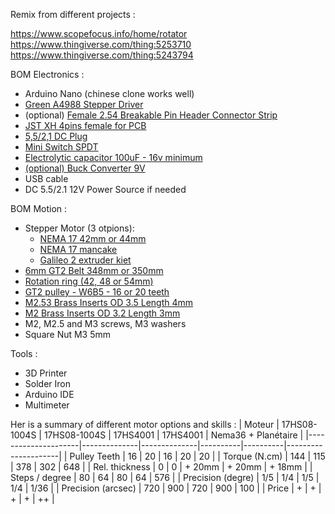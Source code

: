 Remix from different projects :

https://www.scopefocus.info/home/rotator
<br>
https://www.thingiverse.com/thing:5253710
<br>
https://www.thingiverse.com/thing:5243794
<br>


BOM Electronics :
- Arduino Nano (chinese clone works well)
- [Green A4988 Stepper Driver](https://fr.aliexpress.com/item/1005006096236486.html?spm=a2g0o.productlist.main.8.791e3ee0x2Wejk&aem_p4p_detail=202506010202186818268424725510002111803&algo_pvid=7a1784a4-9744-448c-bee4-7cddd74eeb53&algo_exp_id=7a1784a4-9744-448c-bee4-7cddd74eeb53-7&pdp_ext_f=%7B%22order%22%3A%2276%22%2C%22eval%22%3A%221%22%7D&pdp_npi=4%40dis%21EUR%211.37%211.37%21%21%2110.91%2110.91%21%402103867617487685385324645e6d48%2112000035721699088%21sea%21FR%213635870101%21X&curPageLogUid=JKusflGrCwJZ&utparam-url=scene%3Asearch%7Cquery_from%3A&search_p4p_id=202506010202186818268424725510002111803_2)
- (optional) [Female 2.54 Breakable Pin Header Connector Strip](https://fr.aliexpress.com/item/32993182990.html?spm=a2g0o.order_list.order_list_main.99.381f5e5bU6l48Z&gatewayAdapt=glo2fra)
- [JST XH 4pins female for PCB](https://fr.aliexpress.com/item/1005003422202370.html?spm=a2g0o.productlist.main.4.733c123e123eIp&aem_p4p_detail=202506010201514339813061075800002537197&algo_pvid=ce47df3f-900f-4b5d-bcdf-438aafe58a9d&algo_exp_id=ce47df3f-900f-4b5d-bcdf-438aafe58a9d-3&pdp_ext_f=%7B%22order%22%3A%222127%22%2C%22eval%22%3A%221%22%7D&pdp_npi=4%40dis%21EUR%211.30%211.23%21%21%211.44%211.36%21%40211b618e17487685111562397e07c5%2112000027276250001%21sea%21FR%213635870101%21X&curPageLogUid=zPfz1wz6K1ms&utparam-url=scene%3Asearch%7Cquery_from%3A&search_p4p_id=202506010201514339813061075800002537197_1)
- [5,5/2,1 DC Plug](https://fr.aliexpress.com/item/32872192541.html?spm=a2g0o.order_list.order_list_main.326.10785e5bllgH6n&gatewayAdapt=glo2fra)
- [Mini Switch SPDT](https://fr.aliexpress.com/item/4000042632226.html?spm=a2g0o.order_list.order_list_main.58.10785e5bllgH6n&gatewayAdapt=glo2fra)
- [Electrolytic capacitor 100uF - 16v minimum](https://fr.aliexpress.com/item/1005005558643765.html?spm=a2g0o.productlist.main.4.7733650dndkFgK&aem_p4p_detail=2025060305001214367913890144880005565257&algo_pvid=be663ffa-9815-4268-9c28-af99f5bdd686&algo_exp_id=be663ffa-9815-4268-9c28-af99f5bdd686-3&pdp_ext_f=%7B%22order%22%3A%22684%22%2C%22eval%22%3A%221%22%7D&pdp_npi=4%40dis%21EUR%211.28%211.28%21%21%211.43%211.43%21%40211b628117489520127128549e19eb%2112000033538166697%21sea%21FR%213635870101%21X&curPageLogUid=BbOlFtO9EoH9&utparam-url=scene%3Asearch%7Cquery_from%3A&search_p4p_id=2025060305001214367913890144880005565257_1)
- [(optional) Buck Converter 9V](https://fr.aliexpress.com/item/1005007342634171.html?spm=a2g0o.order_list.order_list_main.106.20895e5bOiKojo&gatewayAdapt=glo2fra)
- USB cable
- DC 5.5/2.1 12V Power Source if needed

BOM Motion :
- Stepper Motor (3 otpions):
    - [NEMA 17 42mm or 44mm](https://fr.aliexpress.com/item/1005001303445983.html?spm=a2g0o.productlist.main.4.20d427b31qxGxm&aem_p4p_detail=202506030448011352536900570520003778984&algo_pvid=9c4a57d1-3508-4f53-8bb7-7d7ab55c7ab2&algo_exp_id=9c4a57d1-3508-4f53-8bb7-7d7ab55c7ab2-3&pdp_ext_f=%7B%22order%22%3A%22123%22%2C%22eval%22%3A%221%22%7D&pdp_npi=4%40dis%21EUR%2111.79%2111.79%21%21%2113.16%2113.15%21%402103835c17489512811927965e2491%2112000015638300802%21sea%21FR%213635870101%21X&curPageLogUid=UG3BMvaVRvPK&utparam-url=scene%3Asearch%7Cquery_from%3A&search_p4p_id=202506030448011352536900570520003778984_1)
    - [NEMA 17 mancake](https://fr.aliexpress.com/item/1005005742670433.html?spm=a2g0o.order_list.order_list_main.22.20895e5bfEFmwY&gatewayAdapt=glo2fra)
    - [Galileo 2 extruder kiet](https://fr.aliexpress.com/item/1005007811125592.html?spm=a2g0o.order_list.order_list_main.5.7efb5e5bMKatdZ&gatewayAdapt=glo2fra)
- [6mm GT2 Belt 348mm or 350mm](https://fr.aliexpress.com/item/1005003420210494.html?spm=a2g0o.order_list.order_list_main.93.20895e5bfEFmwY&gatewayAdapt=glo2fra)
- [Rotation ring (42, 48 or 54mm)](https://fr.aliexpress.com/item/33018620597.html?spm=a2g0o.order_list.order_list_main.148.20895e5bfEFmwY&gatewayAdapt=glo2fra)
- [GT2 pulley - W6B5 - 16 or 20 teeth](https://fr.aliexpress.com/item/1005001933418605.html?spm=a2g0o.order_list.order_list_main.36.20895e5bOiKojo&gatewayAdapt=glo2fra)
- [M2.53 Brass Inserts OD 3.5 Length 4mm](https://fr.aliexpress.com/item/1005004535859664.html?spm=a2g0o.order_list.order_list_main.67.20895e5bOiKojo&gatewayAdapt=glo2fra)
- [M2 Brass Inserts OD 3.2 Length 3mm](https://fr.aliexpress.com/item/1005003582355741.html?spm=a2g0o.order_list.order_list_main.72.20895e5bOiKojo&gatewayAdapt=glo2fra)
- M2, M2.5 and M3 screws, M3 washers
- Square Nut M3 5mm

Tools :
- 3D Printer
- Solder Iron
- Arduino IDE
- Multimeter

Her is a summary of different motor options and skills :
| Moteur              | 17HS08-1004S | 17HS08-1004S | 17HS4001 | 17HS4001 | Nema36 + Planétaire |
|---------------------|--------------|--------------|----------|----------|---------------------|
| Pulley Teeth        | 16           | 20           | 16       | 20       | 20                  |
| Torque (N.cm)       | 144          | 115          | 378      | 302      | 648                 |
| Rel. thickness      | 0            | 0            | + 20mm   | + 20mm   | + 18mm              |
| Steps / degree      | 80           | 64           | 80       | 64       | 576                 |
| Precision (degre)   | 1/5          | 1/4          | 1/5      | 1/4      | 1/36                |
| Precision (arcsec)  | 720          | 900          | 720      | 900      | 100                 |
| Price               | +            | +            | +        | +        | ++                  |





[]()
